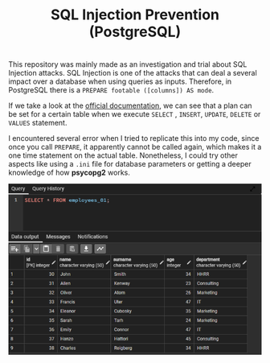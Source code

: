 <div align='center'>
    <h1>SQL Injection Prevention (PostgreSQL)<h1>
</div>

This repository was mainly made as an investigation and trial about SQL Injection attacks. SQL Injection is one of the attacks that can deal a several impact over a database when using queries as inputs. Therefore, in PostgreSQL there is a ```PREPARE footable ([columns]) AS mode```.

If we take a look at the [official documentation](https://www.postgresql.org/docs/current/sql-prepare.html), we can see that a plan can be set for a certain table when we execute ```SELECT``` , ```INSERT```, ```UPDATE```, ```DELETE``` or ```VALUES``` statement.

I encountered several error when I tried to replicate this into my code, since once you call ```PREPARE```, it apparently cannot be called again, which makes it a one time statement on the actual table. Nonetheless, I could try other aspects like using a ```.ini``` file for database parameters or getting a deeper knowledge of how **psycopg2** works.

![](Assets/Screenshot_16.png)